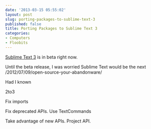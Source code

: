 ```yaml
---
date: '2013-03-15 05:55:02'
layout: post
slug: porting-packages-to-sublime-text-3
published: false
title: Porting Packages to Sublime Text 3
categories:
- Computers
- Floobits
---
```


[Sublime Text 3](http://www.sublimetext.com/3) is in beta right now. 

Until the beta release, I was worried Sublime Text would be the next 
/2012/07/09/open-source-your-abandonware/

Had I known 

2to3

Fix imports

Fix deprecated APIs.
Use TextCommands

Take advantage of new APIs.
Project API.

